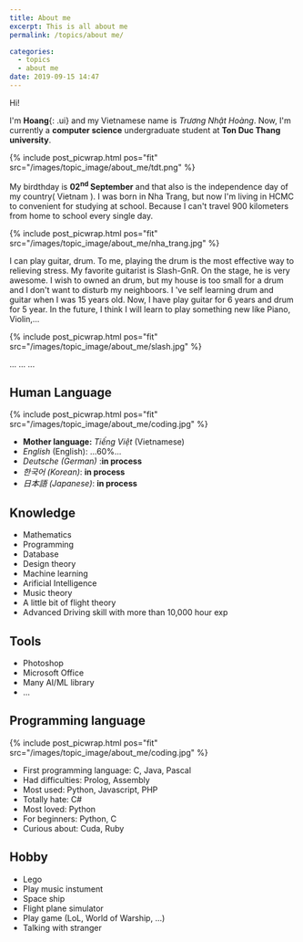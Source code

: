 ```yaml
---
title: About me
excerpt: This is all about me
permalink: /topics/about me/

categories:
  - topics
  - about me
date: 2019-09-15 14:47
---
```


Hi!

I'm **Hoang**{: .ui} and my Vietnamese name is *Trương Nhật Hoàng*.
Now, I'm currently a **computer science** undergraduate student at **Ton Duc Thang university**.

{% include post_picwrap.html pos="fit" src="/images/topic_image/about_me/tdt.png" %}

My birdthday is **02<sup>nd</sup> September** and that also is the independence day of my country( Vietnam ).
I was born in Nha Trang, but now I'm living in HCMC to convenient for studying at school. Because I can't travel 900 kilometers from home to school every single day.

{% include post_picwrap.html pos="fit" src="/images/topic_image/about_me/nha_trang.jpg" %}

I can play guitar, drum. To me, playing the drum is the most effective way to relieving stress. My favorite guitarist is Slash-GnR. On the stage, he is very awesome. I wish to owned an drum, but my house is too small for a drum and I don't want to disturb my neighboors. I 've self learning drum and guitar when I was 15 years old. Now, I have play guitar for 6 years and drum for 5 year. In the future, I think I will learn to play something new like Piano, Violin,...

{% include post_picwrap.html pos="fit" src="/images/topic_image/about_me/slash.jpg" %}

...
...
...

## Human Language

{% include post_picwrap.html pos="fit" src="/images/topic_image/about_me/coding.jpg" %}

* **Mother language:** *Tiếng Việt* (Vietnamese)
* *English* (English): ...60%...
* *Deutsche (German)* :**in process**
* *한국어 (Korean)*: **in process**
* *日本語 (Japanese)*: **in process**

## Knowledge 

* Mathematics 
* Programming
* Database
* Design theory
* Machine learning
* Arificial Intelligence 
* Music theory
* A little bit of flight theory
* Advanced Driving skill with more than 10,000 hour exp

## Tools

* Photoshop
* Microsoft Office
* Many AI/ML library
* ...
## Programming language

{% include post_picwrap.html pos="fit" src="/images/topic_image/about_me/coding.jpg" %}

* First programming language: C, Java, Pascal
* Had difficulties: Prolog, Assembly
* Most used: Python, Javascript, PHP
* Totally hate: C#
* Most loved: Python
* For beginners: Python, C
* Curious about: Cuda, Ruby


## Hobby

* Lego
* Play music instument
* Space ship
* Flight plane simulator
* Play game (LoL, World of Warship, ...)
* Talking with stranger

